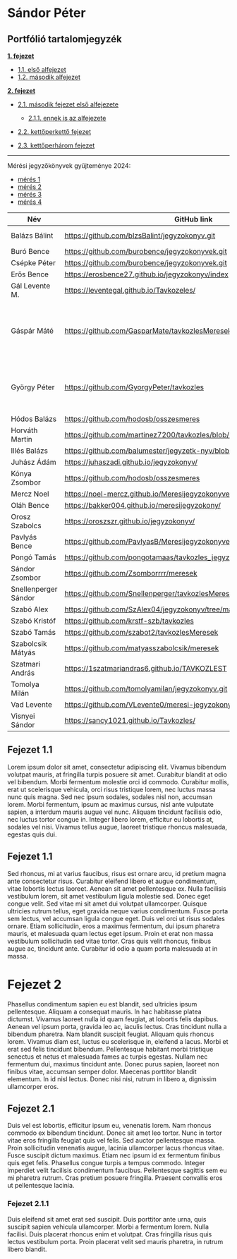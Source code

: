# Sándor Péter <a name="heading--1"/>


## Portfólió tartalomjegyzék

**[1. fejezet](#heading--1)**

  * [1.1. első alfejezet](#heading--1-1)
  * [1.2. második alfejezet](#heading--1-2)

**[2. fejezet](#heading--2)**

  * [2.1. második fejezet első alfejezete](#heading--2-1)

      * [2.1.1. ennek is az alfejezete](#heading--2-1-1)

  * [2.2. kettőperkettő fejezet](#heading--2-2)
  * [2.3. kettőperhárom fejezet](#heading--2-3)

----


Mérési jegyzőkönyvek gyűjteménye 2024:

- [mérés 1](https://sandorpeteer.github.io/TAVKOZLES2/JEGYZOKONYV/01_mérés)
- [mérés 2](https://sandorpeteer.github.io/TAVKOZLES2/JEGYZOKONYV/02_mérés)
- [mérés 3](https://sandorpeteer.github.io/TAVKOZLES2/JEGYZOKONYV/03_mérés)
- [mérés 4](https://sandorpeteer.github.io/TAVKOZLES2/JEGYZOKONYV/04_mérés)



| Név | GitHub link | Megjegyzés |
|---|---|---|
| Balázs Bálint | https://github.com/blzsBalint/jegyzokonyv.git | ez még kevés |
| Buró Bence | https://github.com/burobence/jegyzokonyvek.git | :hankey: szar |
| Csépke Péter | https://github.com/burobence/jegyzokonyvek.git | elfogadható |
| Erős Bence | https://erosbence27.github.io/jegyzokonyv/index | :white_check_mark: megfelel |
| Gál Levente M. | https://leventegal.github.io/Tavkozeles/ | :interrobang: hiányos  |
| Gáspár Máté | https://github.com/GasparMate/tavkozlesMeresek | <ul><li>[ ] megfelel</li><li>[ ] hiányos</li><li>[x] szar</li></ul> |
| György Péter | https://github.com/GyorgyPeter/tavkozles | <ul><li> - [x] item1</li><li>- [ ] item2</li></ul> |
| Hódos Balázs | https://github.com/hodosb/osszesmeres |  |
| Horváth Martin | https://github.com/martinez7200/tavkozles/blob/main/jegyzokonyv/index.md |  |
| Illés Balázs | https://github.com/balumester/jegyzetk-nyv/blob/main/README.md |  |
| Juhász Ádám | https://juhaszadi.github.io/jegyzokonyv/ |  |
| Kónya Zsombor | https://github.com/hodosb/osszesmeres |  |
| Mercz Noel | https://noel-mercz.github.io/Meresijegyzokonyvek/ |  |
| Oláh Bence | https://bakker004.github.io/meresijegyzokony/ |  |
| Orosz Szabolcs | https://oroszszr.github.io/jegyzokonyv/ |  |
| Pavlyás Bence | https://github.com/PavlyasB/Meresijegyzokonyvek/blob/main/index.md |  |
| Pongó Tamás | https://github.com/pongotamaas/tavkozles_jegyzokonyv |  |
| Sándor Zsombor | https://github.com/Zsomborrrr/meresek |  |
| Snellenperger Sándor | https://github.com/Snellenperger/tavkozlesMeresek |  |
| Szabó Alex | https://github.com/SzAlex04/jegyzokonyv/tree/main |  |
| Szabó Kristóf | https://github.com/krstf-szb/tavkozles |  |
| Szabó Tamás | https://github.com/szabot2/tavkozlesMeresek |  |
| Szabolcsik Mátyás | https://github.com/matyasszabolcsik/meresek |  |
| Szatmari András | https://1szatmariandras6.github.io/TAVKOZLEST |  |
| Tomolya Milán | https://github.com/tomolyamilan/jegyzokonyv.git |  |
| Vad Levente | https://github.com/VLevente0/meresi-jegyzokonyvek |  |
| Visnyei Sándor | https://sancy1021.github.io/Tavkozles/ |  |

## Fejezet 1.1 <a name="heading--1-1"/>
Lorem ipsum dolor sit amet, consectetur adipiscing elit. Vivamus bibendum volutpat mauris, at fringilla turpis posuere sit amet. Curabitur blandit at odio vel bibendum. Morbi fermentum molestie orci id commodo. Curabitur mollis, erat ut scelerisque vehicula, orci risus tristique lorem, nec luctus massa nunc quis magna. Sed nec ipsum sodales, sodales nisl non, accumsan lorem. Morbi fermentum, ipsum ac maximus cursus, nisl ante vulputate sapien, a interdum mauris augue vel nunc. Aliquam tincidunt facilisis odio, nec luctus tortor congue in. Integer libero lorem, efficitur eu lobortis at, sodales vel nisi. Vivamus tellus augue, laoreet tristique rhoncus malesuada, egestas quis dui.

## Fejezet 1.1 <a name="heading--1-2"/>
Sed rhoncus, mi at varius faucibus, risus est ornare arcu, id pretium magna ante consectetur risus. Curabitur eleifend libero et augue condimentum, vitae lobortis lectus laoreet. Aenean sit amet pellentesque ex. Nulla facilisis vestibulum lorem, sit amet vestibulum ligula molestie sed. Donec eget congue velit. Sed vitae mi sit amet dui volutpat ullamcorper. Quisque ultricies rutrum tellus, eget gravida neque varius condimentum. Fusce porta sem lectus, vel accumsan ligula congue eget. Duis vel orci ut risus sodales ornare. Etiam sollicitudin, eros a maximus fermentum, dui ipsum pharetra mauris, et malesuada quam lectus eget ipsum. Proin et erat non massa vestibulum sollicitudin sed vitae tortor. Cras quis velit rhoncus, finibus augue ac, tincidunt ante. Curabitur id odio a quam porta malesuada at in massa.

# Fejezet 2 <a name="heading--2"/>
Phasellus condimentum sapien eu est blandit, sed ultricies ipsum pellentesque. Aliquam a consequat mauris. In hac habitasse platea dictumst. Vivamus laoreet nulla id quam feugiat, at lobortis felis dapibus. Aenean vel ipsum porta, gravida leo ac, iaculis lectus. Cras tincidunt nulla a bibendum pharetra. Nam blandit suscipit feugiat. Aliquam quis rhoncus lorem. Vivamus diam est, luctus eu scelerisque in, eleifend a lacus. Morbi et erat sed felis tincidunt bibendum. Pellentesque habitant morbi tristique senectus et netus et malesuada fames ac turpis egestas. Nullam nec fermentum dui, maximus tincidunt ante. Donec purus sapien, laoreet non finibus vitae, accumsan semper dolor. Maecenas porttitor blandit elementum. In id nisl lectus. Donec nisi nisi, rutrum in libero a, dignissim ullamcorper eros.

## Fejezet 2.1 <a name="heading--2-1"/>
Duis vel est lobortis, efficitur ipsum eu, venenatis lorem. Nam rhoncus commodo ex bibendum tincidunt. Donec sit amet leo tortor. Nunc in tortor vitae eros fringilla feugiat quis vel felis. Sed auctor pellentesque massa. Proin sollicitudin venenatis augue, lacinia ullamcorper lacus rhoncus vitae. Fusce suscipit dictum maximus. Etiam nec ipsum id ex fermentum finibus quis eget felis. Phasellus congue turpis a tempus commodo. Integer imperdiet velit facilisis condimentum faucibus. Pellentesque sagittis sem eu mi pharetra rutrum. Cras pretium posuere fringilla. Praesent convallis eros ut pellentesque lacinia.

### Fejezet 2.1.1 <a name="heading--2-1-1"/>
Duis eleifend sit amet erat sed suscipit. Duis porttitor ante urna, quis suscipit sapien vehicula ullamcorper. Morbi a fermentum lorem. Nulla facilisi. Duis placerat rhoncus enim et volutpat. Cras fringilla risus quis lectus vestibulum porta. Proin placerat velit sed mauris pharetra, in rutrum libero blandit.
